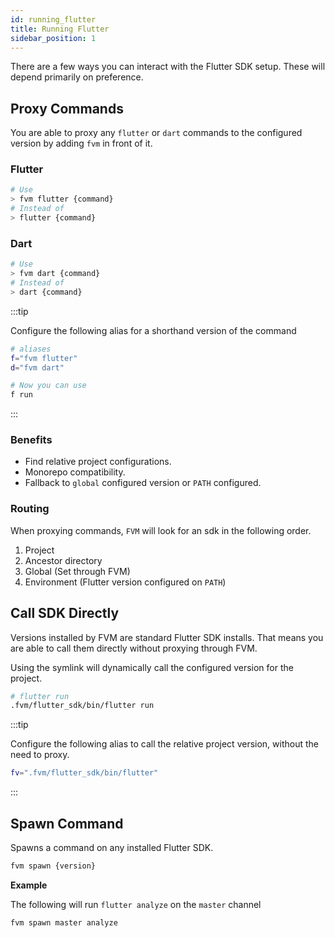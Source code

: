 ```yaml
---
id: running_flutter
title: Running Flutter
sidebar_position: 1
---
```


There are a few ways you can interact with the Flutter SDK setup. These will depend primarily on preference.

## Proxy Commands

You are able to proxy any `flutter` or `dart` commands to the configured version by adding `fvm` in front of it.

### Flutter

```bash
# Use
> fvm flutter {command}
# Instead of
> flutter {command}
```

### Dart

```bash
# Use
> fvm dart {command}
# Instead of
> dart {command}
```

:::tip

Configure the following alias for a shorthand version of the command

```bash
# aliases
f="fvm flutter"
d="fvm dart"

# Now you can use
f run
```

:::

### Benefits

- Find relative project configurations.
- Monorepo compatibility.
- Fallback to `global` configured version or `PATH` configured.

### Routing

When proxying commands, `FVM` will look for an sdk in the following order.

1. Project
2. Ancestor directory
3. Global (Set through FVM)
4. Environment (Flutter version configured on `PATH`)

## Call SDK Directly

Versions installed by FVM are standard Flutter SDK installs. That means you are able to call them directly without proxying through FVM.

Using the symlink will dynamically call the configured version for the project.

```bash
# flutter run
.fvm/flutter_sdk/bin/flutter run
```

:::tip

Configure the following alias to call the relative project version, without the need to proxy.

```bash
fv=".fvm/flutter_sdk/bin/flutter"
```

:::

## Spawn Command

Spawns a command on any installed Flutter SDK.

```bash
fvm spawn {version}
```

**Example**

The following will run `flutter analyze` on the `master` channel

```bash
fvm spawn master analyze
```
